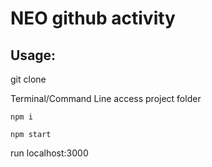 # NEO github activity


## Usage:
git clone

Terminal/Command Line access project folder 

```
npm i
```
```
npm start
```
run localhost:3000
